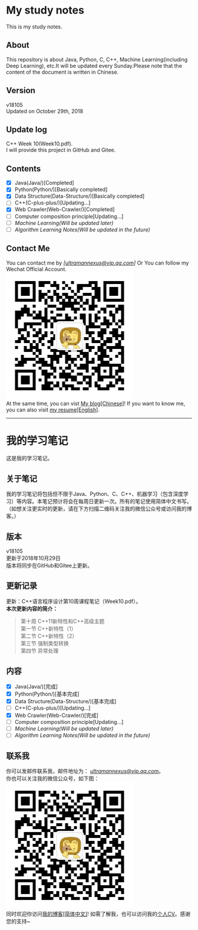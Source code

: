 ﻿# My study notes
This is my study notes.
## About
This repository is about Java, Python, C, C++, Machine Learning(including Deep Learning), etc.It will be updated every Sunday.Please note that the content of the document is written in Chinese.
## Version
v18105<br>
Updated on October 29th, 2018
## Update log
C++ Week 10(Week10.pdf).<br>
I will provide this project in GitHub and Gitee.

## Contents 

 - [x] Java(Java/)[Completed]
 - [x]  Python(Python/)[Basically completed]
 - [x] Data Structure(Data-Structure/)[Basically completed]
 - [ ] C++(C-plus-plus/)[Updating...]
 - [x]  Web Crawler(Web-Crawler/)[Completed]
 - [ ] Computer composition principle[Updating...]
 - [ ]  *Machine Learning(Will be updated later)*
 - [ ]  *Algorithm Learning Notes(Will be updated in the future)*

## Contact Me
You can contact me by *[ultramannexus@vip.qq.com]*
Or You can follow my Wechat Official Account.
![](https://github.com/dqhplhzz2008/dqhplhzz2008.github.io/raw/master/weixingongzhonghao.jpg)  <br>
At the same time, you can vist [My blog[Chinese]](http://www.yushuai.me)!
If you want to know me, you can also visit [my resume\[English\]](https://gitpages.yushuai.me/cv/index_en.html). 

------------------------------------------------------

# 我的学习笔记
这是我的学习笔记。
## 关于笔记
我的学习笔记将包括但不限于Java、Python、C、C++、机器学习（包含深度学习）等内容。本笔记预计将会在每周日更新一次。所有的笔记使用简体中文书写。（如想关注更实时的更新，请在下方扫描二维码关注我的微信公众号或访问我的博客。）
## 版本
v18105<br>
更新于2018年10月29日<br>
版本将同步在GitHub和Gitee上更新。

## 更新记录
更新：C++语言程序设计第10周课程笔记（Week10.pdf）。<br>
**本次更新内容的简介：**
> 第十周 C++11新特性和C++高级主题<br>
> 第一节 C++新特性（1）<br>
> 第二节 C++新特性（2）<br>
> 第三节 强制类型转换<br>
> 第四节 异常处理

## 内容
 - [x] Java(Java/)[完成]
 - [x]  Python(Python/)[基本完成]
 - [x] Data Structure(Data-Structure/)[基本完成]
 - [ ] C++(C-plus-plus/)[Updating...]
 - [x]  Web Crawler(Web-Crawler/)[完成]
 - [ ] Computer composition principle[Updating...]
 - [ ]  *Machine Learning(Will be updated later)*
 - [ ]  *Algorithm Learning Notes(Will be updated in the future)*

## 联系我
你可以发邮件联系我，邮件地址为： *ultramannexus@vip.qq.com*。<br>
你也可以关注我的微信公众号，如下图：
![](https://github.com/dqhplhzz2008/dqhplhzz2008.github.io/raw/master/weixingongzhonghao.jpg)  <br>
同时欢迎你访问[我的博客[简体中文]](http://www.yushuai.me)!
如需了解我，也可以访问我的[个人CV](https://gitpages.yushuai.me/cv/index.html)。感谢您的支持~
